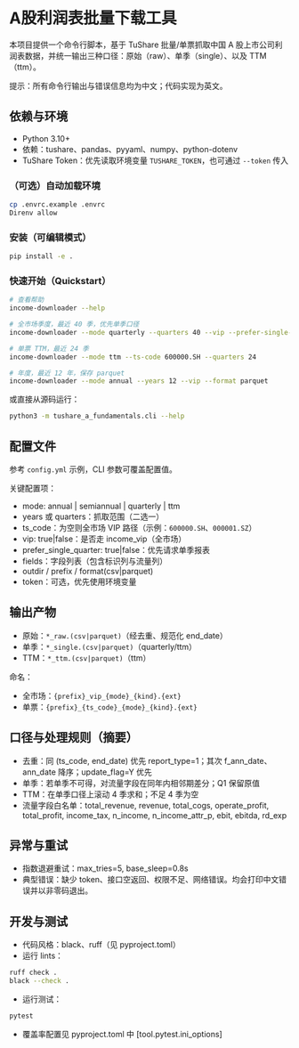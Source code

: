 # A股利润表批量下载工具

本项目提供一个命令行脚本，基于 TuShare 批量/单票抓取中国 A 股上市公司利润表数据，并统一输出三种口径：原始（raw）、单季（single）、以及 TTM（ttm）。

提示：所有命令行输出与错误信息均为中文；代码实现为英文。

## 依赖与环境

- Python 3.10+
- 依赖：tushare、pandas、pyyaml、numpy、python-dotenv
- TuShare Token：优先读取环境变量 `TUSHARE_TOKEN`，也可通过 `--token` 传入

### （可选）自动加载环境

```bash
cp .envrc.example .envrc
Direnv allow
```

### 安装（可编辑模式）

```bash
pip install -e .
```

### 快速开始（Quickstart）

```bash
# 查看帮助
income-downloader --help

# 全市场季度，最近 40 季，优先单季口径
income-downloader --mode quarterly --quarters 40 --vip --prefer-single-quarter

# 单票 TTM，最近 24 季
income-downloader --mode ttm --ts-code 600000.SH --quarters 24

# 年度，最近 12 年，保存 parquet
income-downloader --mode annual --years 12 --vip --format parquet
```

或直接从源码运行：

```bash
python3 -m tushare_a_fundamentals.cli --help
```

## 配置文件

参考 `config.yml` 示例，CLI 参数可覆盖配置值。

关键配置项：

- mode: annual | semiannual | quarterly | ttm
- years 或 quarters：抓取范围（二选一）
- ts_code：为空则全市场 VIP 路径（示例：`600000.SH`、`000001.SZ`）
- vip: true|false：是否走 income_vip（全市场）
- prefer_single_quarter: true|false：优先请求单季报表
- fields：字段列表（包含标识列与流量列）
- outdir / prefix / format(csv|parquet)
- token：可选，优先使用环境变量

## 输出产物

- 原始：`*_raw.(csv|parquet)`（经去重、规范化 end_date）
- 单季：`*_single.(csv|parquet)`（quarterly/ttm）
- TTM：`*_ttm.(csv|parquet)`（ttm）

命名：

- 全市场：`{prefix}_vip_{mode}_{kind}.{ext}`
- 单票：`{prefix}_{ts_code}_{mode}_{kind}.{ext}`

## 口径与处理规则（摘要）

- 去重：同 (ts_code, end_date) 优先 report_type=1；其次 f_ann_date、ann_date 降序；update_flag=Y 优先
- 单季：若单季不可得，对流量字段在同年内相邻期差分；Q1 保留原值
- TTM：在单季口径上滚动 4 季求和；不足 4 季为空
- 流量字段白名单：total_revenue, revenue, total_cogs, operate_profit, total_profit, income_tax, n_income, n_income_attr_p, ebit, ebitda, rd_exp

## 异常与重试

- 指数退避重试：max_tries=5, base_sleep=0.8s
- 典型错误：缺少 token、接口空返回、权限不足、网络错误。均会打印中文错误并以非零码退出。

## 开发与测试

- 代码风格：black、ruff（见 pyproject.toml）
- 运行 lints：

```bash
ruff check .
black --check .
```

- 运行测试：

```bash
pytest
```

- 覆盖率配置见 pyproject.toml 中 [tool.pytest.ini_options]
